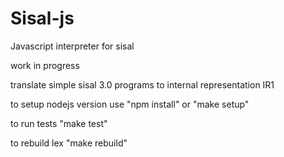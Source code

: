 Sisal-js
========

Javascript interpreter for sisal

work in progress

translate simple sisal 3.0 programs to internal representation IR1

to setup nodejs version use "npm install" or "make setup"

to run tests "make test"

to rebuild lex "make rebuild"